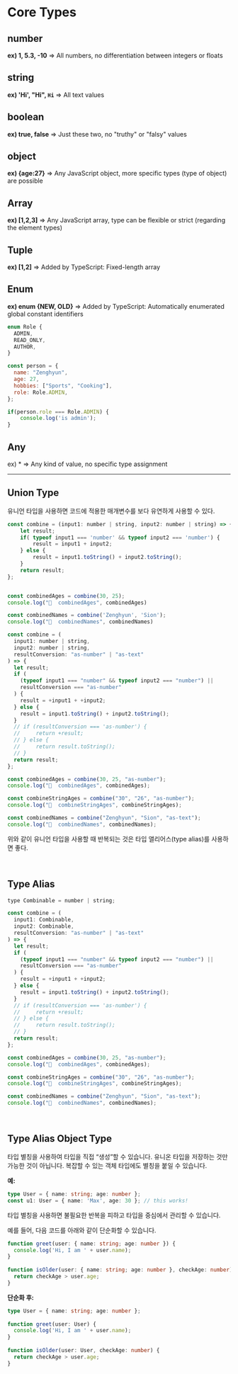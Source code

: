 # Core Types

## number 
**ex) 1, 5.3, -10** => All numbers, no differentiation between integers or floats 

## string
**ex) 'Hi', "Hi", `Hi`** => All text values 

## boolean
**ex) true, false** => Just these two, no "truthy" or "falsy" values 

## object
**ex) {age:27}** => Any JavaScript object, more specific types (type of object) are possible 

## Array
**ex) [1,2,3]** => Any JavaScript array, type can be flexible or strict (regarding the element types)

## Tuple 
**ex) [1,2]** => Added by TypeScript: Fixed-length array

## Enum
**ex) enum {NEW, OLD}** => Added by TypeScript: Automatically enumerated global constant identifiers

```javascript
enum Role {
  ADMIN,
  READ_ONLY,
  AUTHOR,
}

const person = {
  name: "Zenghyun",
  age: 27,
  hobbies: ["Sports", "Cooking"],
  role: Role.ADMIN,
};

if(person.role === Role.ADMIN) {
    console.log('is admin');
}
```

## Any
ex) * => Any kind of value, no specific type assignment

****




## Union Type 

유니언 타입을 사용하면 코드에 적용한 매개변수를 보다 유연하게 사용할 수 있다. 

```javascript
const combine = (input1: number | string, input2: number | string) => {
    let result;
    if( typeof input1 === 'number' && typeof input2 === 'number') {
        result = input1 + input2;
    } else {
        result = input1.toString() + input2.toString();
    } 
    return result;
};


const combinedAges = combine(30, 25);
console.log("🚀  combinedAges", combinedAges)

const combinedNames = combine('Zenghyun', 'Sion');
console.log("🚀  combinedNames", combinedNames)

```

```javascript
const combine = (
  input1: number | string,
  input2: number | string,
  resultConversion: "as-number" | "as-text"
) => {
  let result;
  if (
    (typeof input1 === "number" && typeof input2 === "number") ||
    resultConversion === "as-number"
  ) {
    result = +input1 + +input2;
  } else {
    result = input1.toString() + input2.toString();
  }
  // if (resultConversion === 'as-number') {
  //     return +result;
  // } else {
  //     return result.toString();
  // }
  return result;
};

const combinedAges = combine(30, 25, "as-number");
console.log("🚀  combinedAges", combinedAges);

const combineStringAges = combine("30", "26", "as-number");
console.log("🚀  combineStringAges", combineStringAges);

const combinedNames = combine("Zenghyun", "Sion", "as-text");
console.log("🚀  combinedNames", combinedNames);

```

위와 같이 유니언 타입을 사용할 때 반복되는 것은 타입 앨리어스(type alias)를 사용하면 좋다. 

<br>

## Type Alias 

```javascript
type Combinable = number | string;

const combine = (
  input1: Combinable,
  input2: Combinable,
  resultConversion: "as-number" | "as-text"
) => {
  let result;
  if (
    (typeof input1 === "number" && typeof input2 === "number") ||
    resultConversion === "as-number"
  ) {
    result = +input1 + +input2;
  } else {
    result = input1.toString() + input2.toString();
  }
  // if (resultConversion === 'as-number') {
  //     return +result;
  // } else {
  //     return result.toString();
  // }
  return result;
};

const combinedAges = combine(30, 25, "as-number");
console.log("🚀  combinedAges", combinedAges);

const combineStringAges = combine("30", "26", "as-number");
console.log("🚀  combineStringAges", combineStringAges);

const combinedNames = combine("Zenghyun", "Sion", "as-text");
console.log("🚀  combinedNames", combinedNames);

```

<br>

## Type Alias Object Type 

타입 별칭을 사용하여 타입을 직접 “생성”할 수 있습니다. 유니온 타입을 저장하는 것만 가능한 것이 아닙니다. 복잡할 수 있는 객체 타입에도 별칭을 붙일 수 있습니다.

**예:**
```typescript
type User = { name: string; age: number };
const u1: User = { name: 'Max', age: 30 }; // this works!

```
타입 별칭을 사용하면 불필요한 반복을 피하고 타입을 중심에서 관리할 수 있습니다.

예를 들어, 다음 코드를 아래와 같이 단순화할 수 있습니다.

```typescript
function greet(user: { name: string; age: number }) {
  console.log('Hi, I am ' + user.name);
}
 
function isOlder(user: { name: string; age: number }, checkAge: number) {
  return checkAge > user.age;
}
```

**단순화 후:**

```typescript
type User = { name: string; age: number };
 
function greet(user: User) {
  console.log('Hi, I am ' + user.name);
}
 
function isOlder(user: User, checkAge: number) {
  return checkAge > user.age;
}
```
